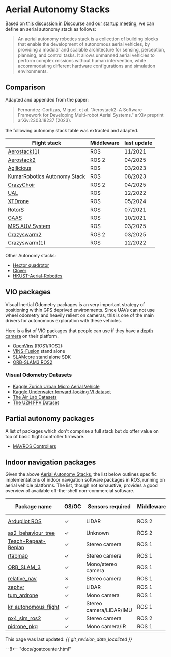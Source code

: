 # Aerial Autonomy Stacks

Based on [this discussion in Discourse]( https://discourse.ros.org/t/more-aerial-autonomy-stacks/30992/) and [our startup meeting](https://discourse.ros.org/t/start-up-meeting-aerial-robotics-wg/30869), we can define an aerial autonomy stack as follows:

> An aerial autonomy robotics stack is a collection of building blocks that enable the development of autonomous aerial vehicles, by providing a modular and scalable architecture for sensing, perception, planning, and control tasks. It allows unmanned aerial vehicles to perform complex missions without human intervention, while accommodating different hardware configurations and simulation environments.

## Comparison

Adapted and appended from the paper:

> Fernandez-Cortizas, Miguel, et al. "Aerostack2: A Software Framework for Developing Multi-robot Aerial Systems." arXiv preprint arXiv:2303.18237 (2023).

the following autonomy stack table was extracted and adapted.

| Flight stack   |  Middleware | last  update |
| -------------- | ----- | ------- |
| [Aerostack(1)](https://github.com/cvar-upm/aerostack/wiki)       | ROS        | 11/2021 |
| [Aerostack2](https://github.com/aerostack2/aerostack2)       | ROS 2      | 04/2025 | 
| [Agilicious](https://agilicious.readthedocs.io/en/latest/index.html)       | ROS        | 03/2023      | 
| [KumarRobotics Autonomy Stack](https://github.com/KumarRobotics/kr_autonomous_flight)  | ROS        | 08/2023 |
| [CrazyChoir](https://github.com/OPT4SMART/crazychoir)     | ROS 2      | 04/2025 |
| [UAL](https://github.com/grvcTeam/grvc-ual)            | ROS        | 12/2022 |
| [XTDrone](https://github.com/robin-shaun/XTDrone)       | ROS        | 05/2024 | 
| [RotorS](https://github.com/ethz-asl/rotors_simulator)         | ROS        | 07/2021 |
| [GAAS](https://github.com/generalized-intelligence/GAAS)           | ROS        | 10/2021 | 
| [MRS AUV System](https://github.com/ctu-mrs/mrs_uav_system)   | ROS        | 03/2025 |
| [Crazyswarm2](https://github.com/IMRCLab/crazyswarm2)         | ROS 2        | 03/2025 |
| [Crazyswarm(1)](https://crazyswarm.readthedocs.io/en/latest/)    | ROS        | 12/2022      | 

Other Autonomy stacks:

* [Hector quadrotor](http://wiki.ros.org/hector_quadrotor)
* [Clover](https://github.com/CopterExpress/clover)
* [HKUST-Aerial-Robotics](https://github.com/HKUST-Aerial-Robotics)


## VIO packages

Visual Inertial Odometry packages is an very important strategy of positioning within GPS deprived environments. Since UAVs can not use wheel odometry and heavily relient on cameras, this is one of the main drivers for autonomous exploration with these vehicles.

Here is a list of VIO packages that people can use if they have a [depth camera](hardware.md) on their platform.

- [OpenVins](https://github.com/rpng/open_vins?tab=readme-ov-file) (ROS1/ROS2):
- [VINS-Fusion](https://github.com/HKUST-Aerial-Robotics/VINS-Fusion) stand alone
- [SLAMcore](https://www.slamcore.com/products/slamcore-sdk/) stand alone SDK
- [ORB-SLAM3 ROS2](https://github.com/suchetanrs/ORB-SLAM3-ROS2-Docker)

### Visual Odometry Datasets

- [Kaggle Zurich Urban Micro Aerial Vehicle](https://www.kaggle.com/datasets/mrisdal/zurich-urban-micro-aerial-vehicle)
- [Kaggle Underwater forward-looking VI dataset](https://www.kaggle.com/datasets/viseaonlab/flsea-vi)
- [The Air Lab Datasets](https://theairlab.org/datasets/)
- [The UZH FPV Dataset](https://fpv.ifi.uzh.ch/datasets/)


## Partial autonomy packages

A list of packages which don't comprise a full stack but do offer value on top of basic flight controller firmware.

* [MAVROS Controllers](https://github.com/Jaeyoung-Lim/mavros_controllers)

## Indoor navigation packages
Given the above [Aerial Autonomy Stacks](https://github.com/ROS-Aerial/aerial_robotic_landscape/blob/main/docs/aerial_autonomy_stacks.md#aerial-autonomy-stacks), the list below outlines specific implementations of indoor navigation software packages in ROS, running on aerial vehicle platforms. The list, though not exhaustive, provides a good overview of available off-the-shelf non-commercial software.

| Package name        | OS/OC | Sensors required         | Middleware | Simulator | Platform/controller | Last updated  |
| ------------------- | ----- | ------------------------ | ----------- | ----------| ------------------- | ------------- |
| [Ardupilot ROS](https://github.com/ArduPilot/ardupilot_ros/tree/humble)   | ✓     | LiDAR        | ROS 2 | Gazebo | Iris coptor,Ardupilot | 03/2025 |
| [as2_behaviour_tree](https://github.com/aerostack2/aerostack2/tree/main/as2_behavior_tree)   | ✓     | Unknown | ROS 2 | Gazebo | Crazyflie,DJI,Tello | 04/2025 |
| [Teach-Repeat-Replan](https://github.com/HKUST-Aerial-Robotics/Teach-Repeat-Replan) | ✓     | Stereo camera  | ROS 1 | MockaFly | DJI N3 | 10/2021 |
| [rtabmap](https://github.com/matlabbe/rtabmap_drone_example)    | ✓     | Stereo camera  | ROS 1 | Gazebo | PX4 | 12/2024 |
| [ORB_SLAM_3](https://github.com/arthurfenderbucker/indoor_drone)   | ✓     | Mono/stereo camera | ROS 1 | N/A | Bebop 2 | 06/2023 |
| [relative_nav](https://github.com/rleish/relative_nav) | ✗     | Stereo camera  | ROS 1 | N/A | Rotorcraft | 04/2017 |
| [zephyr](https://github.com/vatanaksoytezer/zephyr)    | ✓     | LiDAR        | ROS 1 | RotorS/Gazebo | AscTec Firefly | 11/2018 |
| [tum_ardrone](https://github.com/tum-vision/tum_ardrone)  | ✓     | Mono camera     | ROS 1 | N/A | AR.Drone | 05/2014 |
| [kr_autonomous_flight](https://github.com/KumarRobotics/kr_autonomous_flight)   | ✓    | Stereo camera/LiDAR/IMU | ROS 1 | Gazebo | Pixhawk | 08/2023 |
| [px4_sim_ros2](https://github.com/ParsaKhaledi/px4_sim_ros2)   | ✓    | Stereo camera | ROS 2 | Gazebo | PX4 | 04/2025 |
| [pidrone_pkg](https://github.com/h2r/pidrone_pkg/tree/dd21)   | ✓    | Mono camera/IR | ROS 1 | N/A | Duckiedrone | 05/2024 |

This page was last updated: *{{ git_revision_date_localized }}*

--8<-- "docs/goatcounter.html"